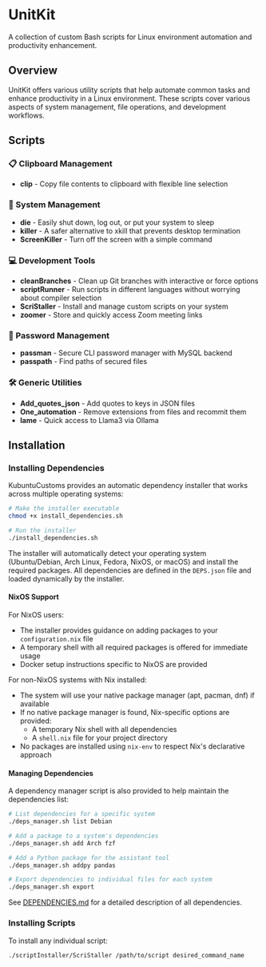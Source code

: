# UnitKit

A collection of custom Bash scripts for Linux environment automation and productivity enhancement.

## Overview

UnitKit offers various utility scripts that help automate common tasks and enhance productivity in a Linux environment. These scripts cover various aspects of system management, file operations, and development workflows.

## Scripts

### 📋 Clipboard Management
- **clip** - Copy file contents to clipboard with flexible line selection

### 🔧 System Management
- **die** - Easily shut down, log out, or put your system to sleep
- **killer** - A safer alternative to xkill that prevents desktop termination
- **ScreenKiller** - Turn off the screen with a simple command

### 💻 Development Tools
- **cleanBranches** - Clean up Git branches with interactive or force options
- **scriptRunner** - Run scripts in different languages without worrying about compiler selection
- **ScriStaller** - Install and manage custom scripts on your system
- **zoomer** - Store and quickly access Zoom meeting links

### 🔐 Password Management
- **passman** - Secure CLI password manager with MySQL backend
- **passpath** - Find paths of secured files

### 🛠️ Generic Utilities
- **Add_quotes_json** - Add quotes to keys in JSON files
- **One_automation** - Remove extensions from files and recommit them
- **lame** - Quick access to Llama3 via Ollama

## Installation

### Installing Dependencies

KubuntuCustoms provides an automatic dependency installer that works across multiple operating systems:

```bash
# Make the installer executable
chmod +x install_dependencies.sh

# Run the installer
./install_dependencies.sh
```

The installer will automatically detect your operating system (Ubuntu/Debian, Arch Linux, Fedora, NixOS, or macOS) and install the required packages. All dependencies are defined in the `DEPS.json` file and loaded dynamically by the installer.

#### NixOS Support

For NixOS users:

- The installer provides guidance on adding packages to your `configuration.nix` file
- A temporary shell with all required packages is offered for immediate usage
- Docker setup instructions specific to NixOS are provided

For non-NixOS systems with Nix installed:

- The system will use your native package manager (apt, pacman, dnf) if available
- If no native package manager is found, Nix-specific options are provided:
  - A temporary Nix shell with all dependencies
  - A `shell.nix` file for your project directory
- No packages are installed using `nix-env` to respect Nix's declarative approach

#### Managing Dependencies

A dependency manager script is also provided to help maintain the dependencies list:

```bash
# List dependencies for a specific system
./deps_manager.sh list Debian

# Add a package to a system's dependencies
./deps_manager.sh add Arch fzf

# Add a Python package for the assistant tool
./deps_manager.sh addpy pandas

# Export dependencies to individual files for each system
./deps_manager.sh export
```

See [DEPENDENCIES.md](DEPENDENCIES.md) for a detailed description of all dependencies.

### Installing Scripts

To install any individual script:

```bash
./scriptInstaller/ScriStaller /path/to/script desired_command_name
